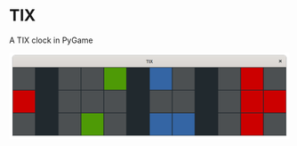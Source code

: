 # TIX

A TIX clock in PyGame

![screenshot](https://github.com/mdoege/TIX/raw/master/tix.png "TIX screenshot")


